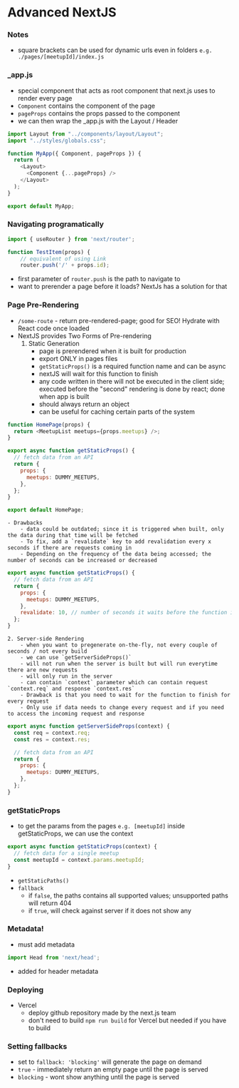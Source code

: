 # Advanced NextJS

### Notes

- square brackets can be used for dynamic urls even in folders `e.g. ./pages/[meetupId]/index.js`

### \_app.js

- special component that acts as root component that next.js uses to render every page
- `Component` contains the component of the page
- `pageProps` contains the props passed to the component
- we can then wrap the \_app.js with the Layout / Header

```js
import Layout from "../components/layout/Layout";
import "../styles/globals.css";

function MyApp({ Component, pageProps }) {
  return (
    <Layout>
      <Component {...pageProps} />
    </Layout>
  );
}

export default MyApp;
```

### Navigating programatically

```js
import { useRouter } from 'next/router';

function TestItem(props) {
    // equivalent of using Link
    router.push('/' + props.id);
```

- first parameter of `router.push` is the path to navigate to
- want to prerender a page before it loads? NextJs has a solution for that

### Page Pre-Rendering

- `/some-route` - return pre-rendered-page; good for SEO! Hydrate with React code once loaded
- NextJS provides Two Forms of Pre-rendering
  1. Static Generation
     - page is prerendered when it is built for production
     - export ONLY in pages files
     - `getStaticProps()` is a required function name and can be async
     - nextJS will wait for this function to finish
     - any code written in there will not be executed in the client side; executed before the "second" rendering is done by react; done when app is built
     - should always return an object
     - can be useful for caching certain parts of the system

```js
function HomePage(props) {
  return <MeetupList meetups={props.meetups} />;
}

export async function getStaticProps() {
  // fetch data from an API
  return {
    props: {
      meetups: DUMMY_MEETUPS,
    },
  };
}

export default HomePage;
```

    - Drawbacks
        - data could be outdated; since it is triggered when built, only the data during that time will be fetched
        - To fix, add a `revalidate` key to add revalidation every x seconds if there are requests coming in
        - Depending on the frequency of the data being accessed; the number of seconds can be increased or decreased

```js
export async function getStaticProps() {
  // fetch data from an API
  return {
    props: {
      meetups: DUMMY_MEETUPS,
    },
    revalidate: 10, // number of seconds it waits before the function is regenerated
  };
}
```

    2. Server-side Rendering
        - when you want to pregenerate on-the-fly, not every couple of seconds / not every build
        - we can use `getServerSideProps()`
        - will not run when the server is built but will run everytime there are new requests
        - will only run in the server
        - can contain `context` parameter which can contain request `context.req` and response `context.res`
        - Drawback is that you need to wait for the function to finish for every request
        - Only use if data needs to change every request and if you need to access the incoming request and response

```js
export async function getServerSideProps(context) {
  const req = context.req;
  const res = context.res;

  // fetch data from an API
  return {
    props: {
      meetups: DUMMY_MEETUPS,
    },
  };
}
```

### getStaticProps
- to get the params from the pages `e.g. [meetupId]` inside getStaticProps, we can use the context

```js
export async function getStaticProps(context) {
  // fetch data for a single meetup
  const meetupId = context.params.meetupId;
}
```
- `getStaticPaths()`
- `fallback`
    - if `false`, the paths contains all supported values; unsupported paths will return 404
    - if `true`, will check against server if it does not show any

### Metadata!
- must add metadata
```js
import Head from 'next/head';
```
- added for header metadata

### Deploying
- Vercel
  - deploy github repository made by the next.js team
  - don't need to build `npm run build` for Vercel but needed if you have to build


### Setting fallbacks
- set to `fallback: 'blocking'` will generate the page on demand
- `true` - immediately return an empty page until the page is served
- `blocking` - wont show anything until the page is served